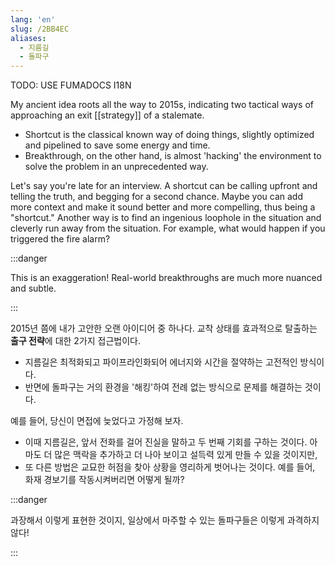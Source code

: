 ```yaml
---
lang: 'en'
slug: /2BB4EC
aliases:
  - 지름길
  - 돌파구
---
```



TODO: USE FUMADOCS I18N

<div lang='en-US'>

My ancient idea roots all the way to 2015s, indicating two tactical ways of approaching an exit [[strategy]] of a stalemate.

- Shortcut is the classical known way of doing things, slightly optimized and pipelined to save some energy and time.
- Breakthrough, on the other hand, is almost 'hacking' the environment to solve the problem in an unprecedented way.

Let's say you're late for an interview. A shortcut can be calling upfront and telling the truth, and begging for a second chance. Maybe you can add more context and make it sound better and more compelling, thus being a "shortcut." Another way is to find an ingenious loophole in the situation and cleverly run away from the situation. For example, what would happen if you triggered the fire alarm?

:::danger

This is an exaggeration! Real-world breakthroughs are much more nuanced and subtle.

:::

</div>


<div lang='ko-KR'>

2015년 쯤에 내가 고안한 오랜 아이디어 중 하나다.
교착 상태를 효과적으로 탈출하는 **출구 전략**에 대한 2가지 접근법이다.

- 지름길은 최적화되고 파이프라인화되어 에너지와 시간을 절약하는 고전적인 방식이다.
- 반면에 돌파구는 거의 환경을 '해킹'하여 전례 없는 방식으로 문제를 해결하는 것이다.

예를 들어, 당신이 면접에 늦었다고 가정해 보자.

- 이때 지름길은, 앞서 전화를 걸어 진실을 말하고 두 번째 기회를 구하는 것이다. 아마도 더 많은 맥락을 추가하고 더 나아 보이고 설득력 있게 만들 수 있을 것이지만,
- 또 다른 방법은 교묘한 허점을 찾아 상황을 영리하게 벗어나는 것이다. 예를 들어, 화재 경보기를 작동시켜버리면 어떻게 될까?

:::danger

과장해서 이렇게 표현한 것이지, 일상에서 마주할 수 있는 돌파구들은 이렇게 과격하지 않다!

:::

</div>

